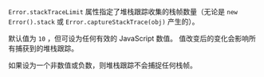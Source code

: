 
`Error.stackTraceLimit` 属性指定了堆栈跟踪收集的栈帧数量（无论是 `new Error().stack` 或 `Error.captureStackTrace(obj)` 产生的）。

默认值为 `10` ，但可设为任何有效的 JavaScript 数值。
值改变后的变化会影响所有捕获到的堆栈跟踪。

如果设为一个非数值或负数，则堆栈跟踪不会捕捉任何栈帧。

